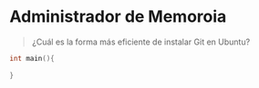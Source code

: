 # Administrador de Memoroia

> ¿Cuál es la forma más eficiente de instalar Git en Ubuntu?

```c
int main(){
    
}
```


